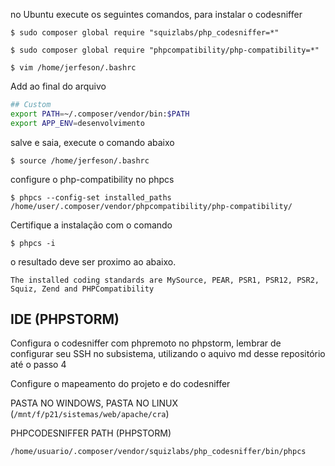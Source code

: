 no Ubuntu execute os seguintes comandos, para instalar o codesniffer

`$ sudo composer global require "squizlabs/php_codesniffer=*"`

`$ sudo composer global require "phpcompatibility/php-compatibility=*"`

`$ vim /home/jerfeson/.bashrc`

Add ao final do arquivo

```bash
## Custom
export PATH=~/.composer/vendor/bin:$PATH
export APP_ENV=desenvolvimento
```

salve e saia, execute o comando abaixo

`$ source /home/jerfeson/.bashrc`

configure o php-compatibility no phpcs

`$ phpcs --config-set installed_paths /home/user/.composer/vendor/phpcompatibility/php-compatibility/`

Certifique a instalação com o comando

`$ phpcs -i`

o resultado deve ser proximo ao abaixo.

`The installed coding standards are MySource, PEAR, PSR1, PSR12, PSR2, Squiz, Zend and PHPCompatibility`

## IDE (PHPSTORM)

Configura o codesniffer com phpremoto no phpstorm, lembrar de configurar seu SSH no subsistema, utilizando o aquivo md desse repositório até o passo 4

Configure o mapeamento do projeto e do codesniffer

PASTA NO WINDOWS, PASTA NO LINUX (`/mnt/f/p21/sistemas/web/apache/cra`)

PHPCODESNIFFER PATH (PHPSTORM)

`/home/usuario/.composer/vendor/squizlabs/php_codesniffer/bin/phpcs`
